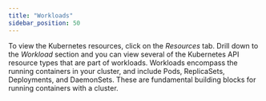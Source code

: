 ```yaml
---
title: "Workloads"
sidebar_position: 50
---
```


To view the Kubernetes resources, click on the <i>Resources</i> tab. Drill down to the <i>Workload</i> section and you can view several of the Kubernetes API resource types that are part of workloads. Workloads encompass the running containers in your cluster, and include Pods, ReplicaSets, Deployments, and DaemonSets. These are fundamental building blocks for running containers with a cluster.


